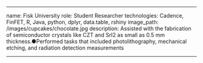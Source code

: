 ---

name: Fisk University
role: Student Researcher
technologies: Cadence, FinFET, R, Java, python, dplyr, data.table, rshiny
image_path: /images/cupcakes/chocolate.jpg
description: Assisted with the fabrication of semiconductor crystals like CZT and SrI2 as small as 0.5 mm thickness.●Performed tasks that included photolithography, mechanical etching, and radiation detection measurements

---